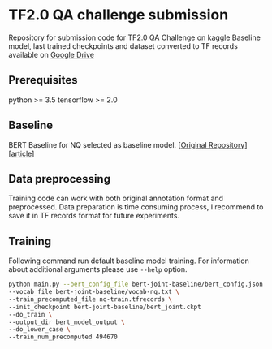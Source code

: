 # TF2.0 QA challenge submission

Repository for submission code for TF2.0 QA Challenge on [kaggle](https://www.kaggle.com/c/tensorflow2-question-answering/leaderboard)
Baseline model, last trained checkpoints and dataset converted to TF records available on [Google Drive](https://drive.google.com/open?id=1SNzHWpZuc_twnmjfBfyGardRO628AS2w)

## Prerequisites
python >= 3.5
tensorflow >= 2.0

## Baseline
BERT Baseline for NQ selected as baseline model. [[Original Repository](https://github.com/google-research/language/tree/master/language/question_answering/bert_joint)] [[article](https://arxiv.org/abs/1901.08634)]

## Data preprocessing
Training code can work with both original annotation format and preprocessed. Data preparation is time consuming process, I recommend to save it in TF records format for future experiments.

## Training
Following command run default baseline model training. For information about additional arguments please use `--help` option.
```bash
python main.py --bert_config_file bert-joint-baseline/bert_config.json \
--vocab_file bert-joint-baseline/vocab-nq.txt \
--train_precomputed_file nq-train.tfrecords \
--init_checkpoint bert-joint-baseline/bert_joint.ckpt
--do_train \
--output_dir bert_model_output \
--do_lower_case \
--train_num_precomputed 494670
```
